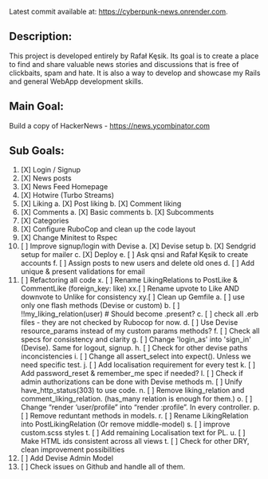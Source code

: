 Latest commit available at: https://cyberpunk-news.onrender.com.

## Description:
This project is developed entirely by Rafał Kęsik. Its goal is to create a place to find and share valuable news stories and discussions that is free of clickbaits, spam and hate. It is also a way to develop and showcase my Rails and general WebApp development skills.

## Main Goal:

Build a copy of HackerNews - https://news.ycombinator.com

## Sub Goals:

1. [X] Login / Signup
2. [X] News posts
3. [X] News Feed Homepage
4. [X] Hotwire (Turbo Streams)
5. [X] Liking
   a. [X] Post liking
   b. [X] Comment liking
6. [X] Comments
   a. [X] Basic comments
   b. [X] Subcomments
7. [X] Categories
8. [X] Configure RuboCop and clean up the code layout
9. [X] Change Minitest to Rspec
10. [ ] Improve signup/login with Devise
   a. [X] Devise setup
   b. [X] Sendgrid setup for mailer
   c. [X] Deploy
   e. [ ] Ask qnsi and Rafał Kęsik to create accounts
   f. [ ] Assign posts to new users and delete old ones
   d. [ ] Add unique & present validations for email
11. [ ] Refactoring all code
   x. [ ] Rename LikingRelations to PostLike & CommentLike (foreign_key: like)
   xx.[ ] Rename upvote to Like AND downvote to Unlike for consistency
   xy.[ ] Clean up Gemfile
   a. [ ] use only one flash methods (Devise or custom)
   b. [ ] !!my_liking_relation(user) # Should become .present?
   c. [ ] check all .erb files - they are not checked by Rubocop for now.
   d. [ ] Use Devise resource_params instead of my custom params methods?
   f. [ ] Check all specs for consistency and clarity
   g. [ ] Change 'login_as' into 'sign_in' (Devise). Same for logout, signup.
   h. [ ] Check for other devise paths inconcistencies
   i. [ ] Change all assert_select into expect(). Unless we need specific test.
   j. [ ] Add localisation requirement for every test
   k. [ ] Add password_reset & remember_me spec if needed?
   l. [ ] Check if admin authorizations can be done with Devise methods
   m. [ ] Unify have_http_status(303) to use code.
   n. [ ] Remove liking_relation and comment_liking_relation. (has_many relation is enough for them.)
   o. [ ] Change “render ‘user/profile” into “render :profile”. In every controller.
   p. [ ] Remove reduntant methods in models.
   r. [ ] Rename LikingRelation into PostLikingRelation (Or remove middle-model)
   s. [ ] improve custom.scss styles
   t. [ ] Add remaining Localisation text for PL.
   u. [ ] Make HTML ids consistent across all views
   t. [ ] Check for other DRY, clean improvement possibilities
12. [ ] Add Devise Admin Model
13. [ ] Check issues on Github and handle all of them.

